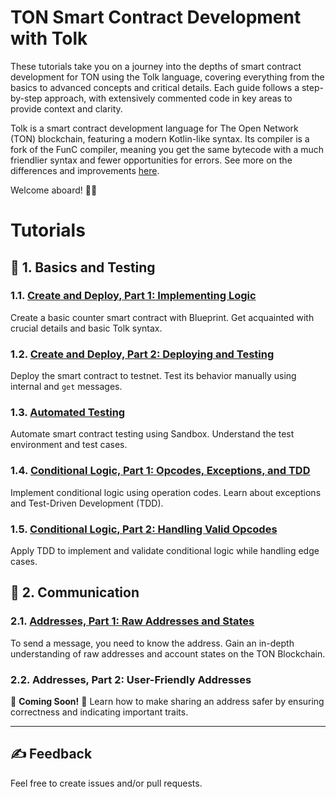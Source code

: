 # TON Smart Contract Development with Tolk

These tutorials take you on a journey into the depths of smart contract development for TON using the Tolk language, covering everything from the basics to advanced concepts and critical details. Each guide follows a step-by-step approach, with extensively commented code in key areas to provide context and clarity.

Tolk is a smart contract development language for The Open Network (TON) blockchain, featuring a modern Kotlin-like syntax. Its compiler is a fork of the FunC compiler, meaning you get the same bytecode with a much friendlier syntax and fewer opportunities for errors. See more on the differences and improvements [here](https://docs.ton.org/v3/documentation/smart-contracts/tolk/tolk-vs-func/in-detail).

Welcome aboard! 🏴‍☠️

# Tutorials

## 👶 1. Basics and Testing

### 1.1. [Create and Deploy, Part 1: Implementing Logic](1-1-create-and-deploy-1/README.md)

Create a basic counter smart contract with Blueprint. Get acquainted with crucial details and basic Tolk syntax.

### 1.2. [Create and Deploy, Part 2: Deploying and Testing](1-2-create-and-deploy-2/README.md)

Deploy the smart contract to testnet. Test its behavior manually using internal and `get` messages.

### 1.3. [Automated Testing](1-3-tests/README.md)

Automate smart contract testing using Sandbox. Understand the test environment and test cases.

### 1.4. [Conditional Logic, Part 1: Opcodes, Exceptions, and TDD](1-4-opcodes-and-tdd-1/README.md)

Implement conditional logic using operation codes. Learn about exceptions and Test-Driven Development (TDD).

### 1.5. [Conditional Logic, Part 2: Handling Valid Opcodes](1-5-opcodes-and-tdd-2/README.md)

Apply TDD to implement and validate conditional logic while handling edge cases.

## 👦 2. Communication

### 2.1. [Addresses, Part 1: Raw Addresses and States](2-1-addresses-and-states-1/README.md)

To send a message, you need to know the address. Gain an in-depth understanding of raw addresses and account states on the TON Blockchain.

### 2.2. Addresses, Part 2: User-Friendly Addresses

🚧 **Coming Soon!** 🚧 Learn how to make sharing an address safer by ensuring correctness and indicating important traits.

---

## ✍️ Feedback

Feel free to create issues and/or pull requests.